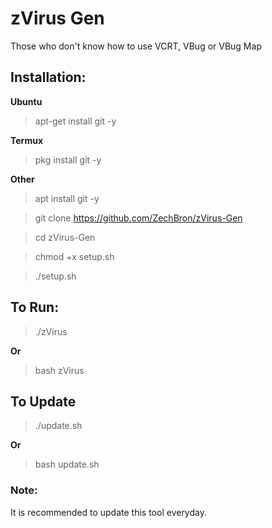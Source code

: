 # zVirus Gen
Those who don't know how to use VCRT, VBug or VBug Map

## Installation:
__Ubuntu__
> apt-get install git -y

__Termux__
> pkg install git -y

__Other__
> apt install git -y

> git clone https://github.com/ZechBron/zVirus-Gen

> cd zVirus-Gen

> chmod +x setup.sh

> ./setup.sh


## To Run:
> ./zVirus

__Or__

> bash zVirus

## To Update
> ./update.sh

__Or__

> bash update.sh

### Note:
It is recommended to update this tool everyday.
